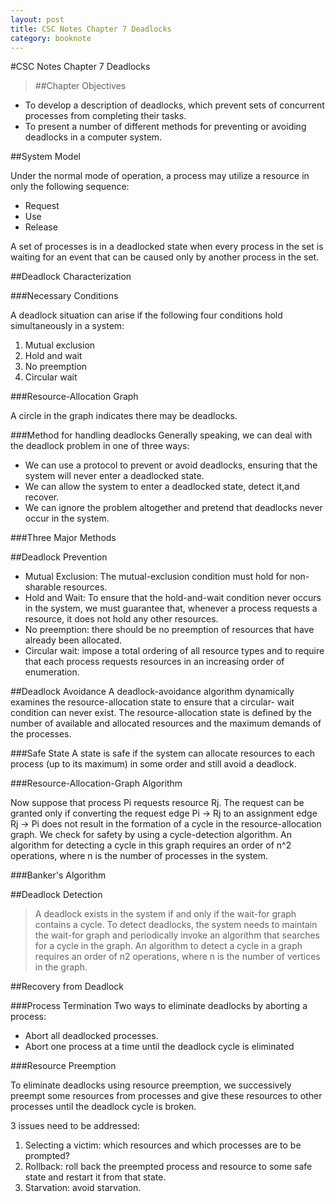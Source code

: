 ```yaml
---
layout: post
title: CSC Notes Chapter 7 Deadlocks
category: booknote
---
```

#CSC Notes Chapter 7 Deadlocks
>##Chapter Objectives
* To develop a description of deadlocks, which prevent sets of concurrent processes from completing their tasks.* To present a number of different methods for preventing or avoiding deadlocks in a computer system.
##System Model

Under the normal mode of operation, a process may utilize a resource in only the following sequence:

* Request
* Use
* Release

A set of processes is in a deadlocked state when every process in the set is waiting for an event that can be caused only by another process in the set.

##Deadlock Characterization

###Necessary Conditions

A deadlock situation can arise if the following four conditions hold simultaneously in a system:

1. Mutual exclusion
2. Hold and wait
3. No preemption
4. Circular wait

###Resource-Allocation Graph

A circle in the graph indicates there may be deadlocks.

###Method for handling deadlocks
Generally speaking, we can deal with the deadlock problem in one of three ways:

* We can use a protocol to prevent or avoid deadlocks, ensuring that the system will never enter a deadlocked state.
* We can allow the system to enter a deadlocked state, detect it,and recover.
* We can ignore the problem altogether and pretend that deadlocks never occur in the system.

###Three Major Methods

##Deadlock Prevention

* Mutual Exclusion: The mutual-exclusion condition must hold for non-sharable resources. 
* Hold and Wait: To ensure that the hold-and-wait condition never occurs in the system, we must guarantee that, whenever a process requests a resource, it does not hold any other resources. 
* No preemption: there should be no preemption of resources that have already been allocated.
* Circular wait: impose a total ordering of all resource types and to require that each process requests resources in an increasing order of enumeration.

##Deadlock Avoidance
A deadlock-avoidance algorithm dynamically examines the resource-allocation state to ensure that a circular- wait condition can never exist. The resource-allocation state is defined by the number of available and allocated resources and the maximum demands of the processes.

###Safe State
A state is safe if the system can allocate resources to each process (up to its maximum) in some order and still avoid a deadlock.

###Resource-Allocation-Graph Algorithm

Now suppose that process Pi requests resource Rj. The request can be granted only if converting the request edge Pi → Rj to an assignment edge Rj → Pi does not result in the formation of a cycle in the resource-allocation graph. We check for safety by using a cycle-detection algorithm. An algorithm for detecting a cycle in this graph requires an order of n^2 operations, where n is the number of processes in the system.

###Banker's Algorithm

##Deadlock Detection
>A deadlock exists in the system if and only if the wait-for graph contains a cycle. To detect deadlocks, the system needs to maintain the wait-for graph and periodically invoke an algorithm that searches for a cycle in the graph. An algorithm to detect a cycle in a graph requires an order of n2 operations, where n is the number of vertices in the graph.

##Recovery from Deadlock

###Process Termination
Two ways to eliminate deadlocks by aborting a process:

* Abort all deadlocked processes.
* Abort one process at a time until the deadlock cycle is eliminated

###Resource Preemption

To eliminate deadlocks using resource preemption, we successively preempt some resources from processes and give these resources to other processes until the deadlock cycle is broken.

3 issues need to be addressed:

1. Selecting a victim: which resources and which processes are to be prompted?
2. Rollback: roll back the preempted process and resource to some safe state and restart it from that state.
3. Starvation: avoid starvation.















